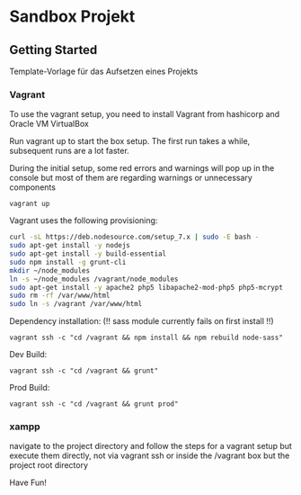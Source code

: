 # Sandbox Projekt

Getting Started
---
Template-Vorlage für das Aufsetzen eines Projekts

### Vagrant
To use the vagrant setup, you need to install Vagrant from hashicorp and Oracle VM VirtualBox 

Run vagrant up to start the box setup. The first run takes a while, subsequent runs are a lot faster. 

During the initial setup, some red errors and warnings will pop up in the console but most of them are regarding warnings or unnecessary components 
```
vagrant up

```

Vagrant uses the following provisioning:
```sh
curl -sL https://deb.nodesource.com/setup_7.x | sudo -E bash -
sudo apt-get install -y nodejs
sudo apt-get install -y build-essential
sudo npm install -g grunt-cli
mkdir ~/node_modules
ln -s ~/node_modules /vagrant/node_modules
sudo apt-get install -y apache2 php5 libapache2-mod-php5 php5-mcrypt
sudo rm -rf /var/www/html
sudo ln -s /vagrant /var/www/html

```

Dependency installation: (!! sass module currently fails on first install !!)
```
vagrant ssh -c "cd /vagrant && npm install && npm rebuild node-sass"

```

Dev Build:
```
vagrant ssh -c "cd /vagrant && grunt"

```

Prod Build:
```
vagrant ssh -c "cd /vagrant && grunt prod"

```

### xampp
navigate to the project directory and follow the steps for a vagrant setup but execute them directly, not via vagrant ssh or inside the /vagrant box but the project root directory

Have Fun!